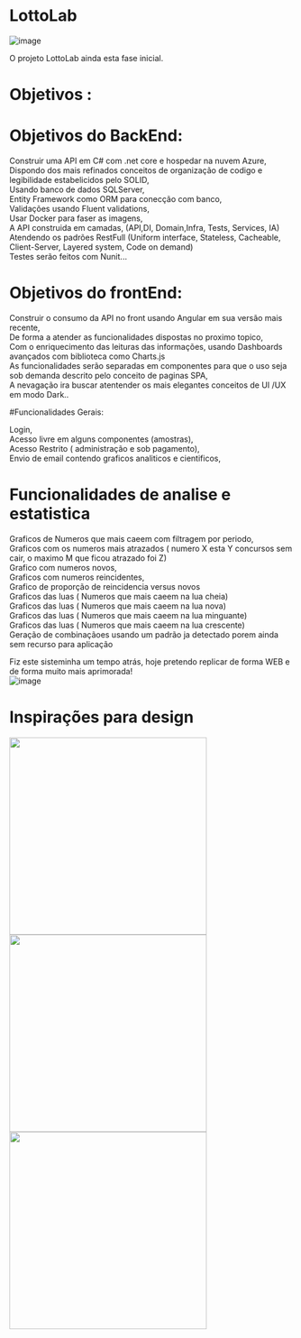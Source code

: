 # LottoLab

![image](https://user-images.githubusercontent.com/37316110/224523462-5fae2526-d920-400b-8ce6-a568f95ceb7f.png)




O projeto LottoLab ainda esta fase inicial.




# Objetivos :

# Objetivos do BackEnd: <br>
Construir uma API em C# com .net core e hospedar na nuvem Azure, <br>
Dispondo dos mais refinados conceitos de organização de codigo e legibilidade estabelicidos pelo SOLID, <br>
Usando banco de dados SQLServer, <br>
Entity Framework como ORM para conecção com banco, <br>
Validações usando Fluent validations, <br>
Usar Docker para faser as imagens, <br>
A API construida em camadas, (API,DI, Domain,Infra, Tests, Services, IA) <br>
Atendendo os padrões RestFull (Uniform interface, Stateless, Cacheable, Client-Server, Layered system, Code on demand) <br>
Testes serão feitos com Nunit... <br>

# Objetivos do frontEnd: <br>
Construir o consumo da API no front usando Angular em sua versão mais recente, <br>
De forma a atender as funcionalidades dispostas no proximo topico, <br>
Com o enriquecimento das leituras das informações, usando Dashboards avançados com biblioteca como Charts.js <br>
As funcionalidades serão separadas em componentes para que o uso seja sob demanda descrito pelo conceito de paginas SPA, <br>
A nevagação ira buscar atentender os mais elegantes conceitos de UI /UX em modo Dark.. <br>

#Funcionalidades Gerais: <br>


Login, <br>
Acesso livre em alguns componentes (amostras), <br>
Acesso Restrito ( administração e sob pagamento), <br>
Envio de email contendo graficos analiticos e cientificos, <br>

# Funcionalidades de analise e estatistica <br>

Graficos de Numeros que mais caeem com filtragem por periodo, <br>
Graficos com os numeros mais atrazados ( numero X esta Y concursos sem cair, o maximo M que ficou atrazado foi Z) <br>
Grafico com numeros novos, <br>
Graficos com numeros reincidentes, <br>
Grafico de proporção de reincidencia versus novos <br>
Graficos das luas ( Numeros que mais caeem na lua cheia) <br>
Graficos das luas ( Numeros que mais caeem na lua nova) <br>
Graficos das luas ( Numeros que mais caeem na lua minguante) <br>
Graficos das luas ( Numeros que mais caeem na lua crescente) <br>
Geração de combinaçãoes usando um padrão ja detectado porem ainda sem recurso para aplicação <br>



Fiz este sisteminha um tempo atrás, hoje pretendo replicar de forma WEB e de forma muito mais aprimorada! <br>
![image](https://user-images.githubusercontent.com/37316110/213823284-734eee30-03a7-452f-9eb6-33f8cde96b0e.png)

# Inspirações para design <br>




 <img src="https://user-images.githubusercontent.com/37316110/213824107-24b6f411-92dd-45fe-8b7a-85ef02994a0f.png" width="350"/> <br>
 <img src="https://user-images.githubusercontent.com/37316110/213824606-4a6071a9-9868-4de4-84fe-2486e9c9945f.png" width="350" /><br>
 <img src="https://user-images.githubusercontent.com/37316110/213824718-e3062871-aab6-49d9-abaf-c7c62818f6d3.png" width="350"/><br>



</table>







